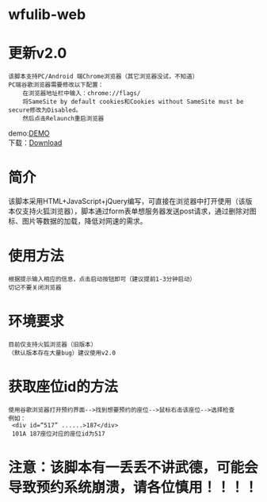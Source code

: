 # wfulib-web
# 更新v2.0
    该脚本支持PC/Android 端Chrome浏览器（其它浏览器没试，不知道）
    PC端谷歌浏览器需要修改以下配置：
        在浏览器地址栏中输入：chrome://flags/
        将SameSite by default cookies和Cookies without SameSite must be secure修改为Disabled。
        然后点击Relaunch重启浏览器
   demo:<a href="https://lizazacn.github.io/wfulib-wdb/v2.0">DEMO</a>
   <br>
   下载：<a href="https://github.com/lizazacn/wfulib-web/releases/tag/v2.0">Download</a>

# 简介
该脚本采用HTML+JavaScript+jQuery编写，可直接在浏览器中打开使用（该版本仅支持火狐浏览器），脚本通过form表单想服务器发送post请求，通过删除对图标、图片等数据的加载，降低对网速的需求。
# 使用方法
    根据提示输入相应的信息，点击启动按钮即可（建议提前1-3分钟启动）
    切记不要关闭浏览器
# 环境要求
    目前仅支持火狐浏览器（旧版本）
    （默认版本存在大量bug）建议使用v2.0
# 获取座位id的方法
    使用谷歌浏览器打开预约界面-->找到想要预约的座位-->鼠标右击该座位-->选择检查
    例如：
     <div id=“517” ......>187</div>
     101A 187座位对应的座位id为517
# 注意：该脚本有一丢丢不讲武德，可能会导致预约系统崩溃，请各位慎用！！！！
